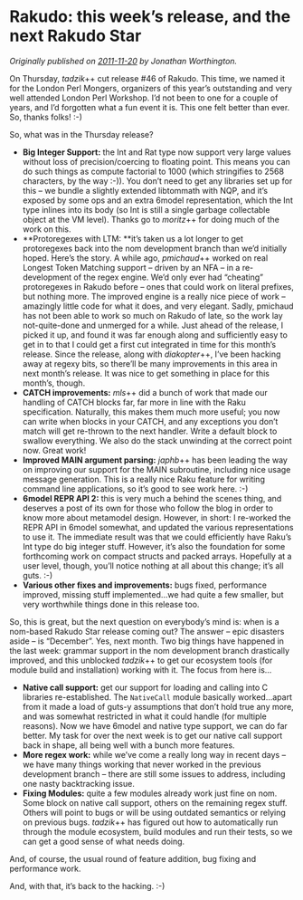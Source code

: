 # Rakudo: this week’s release, and the next Rakudo Star
    
*Originally published on [2011-11-20](https://6guts.wordpress.com/2011/11/20/rakudo-this-weeks-release-and-the-next-rakudo-star/) by Jonathan Worthington.*

On Thursday, *tadzik*++ cut release #46 of Rakudo. This time, we named it for the London Perl Mongers, organizers of this year’s outstanding and very well attended London Perl Workshop. I’d not been to one for a couple of years, and I’d forgotten what a fun event it is. This one felt better than ever. So, thanks folks! :-)

So, what was in the Thursday release?

- **Big Integer Support:** the Int and Rat type now support very large values without loss of precision/coercing to floating point. This means you can do such things as compute factorial to 1000 (which stringifies to 2568 characters, by the way :-)). You don’t need to get any libraries set up for this – we bundle a slightly extended libtommath with NQP, and it’s exposed by some ops and an extra 6model representation, which the Int type inlines into its body (so Int is still a single garbage collectable object at the VM level). Thanks go to *moritz*++ for doing much of the work on this.
- **Protoregexes with LTM: **it’s taken us a lot longer to get protoregexes back into the nom development branch than we’d initially hoped. Here’s the story. A while ago, *pmichaud*++ worked on real Longest Token Matching support – driven by an NFA – in a re-development of the regex engine. We’d only ever had “cheating” protoregexes in Rakudo before – ones that could work on literal prefixes, but nothing more. The improved engine is a really nice piece of work – amazingly little code for what it does, and very elegant. Sadly, pmichaud has not been able to work so much on Rakudo of late, so the work lay not-quite-done and unmerged for a while. Just ahead of the release, I picked it up, and found it was far enough along and sufficiently easy to get in to that I could get a first cut integrated in time for this month’s release. Since the release, along with *diakopter*++, I’ve been hacking away at regexy bits, so there’ll be many improvements in this area in next month’s release. It was nice to get something in place for this month’s, though.
- **CATCH improvements:** *mls*++ did a bunch of work that made our handling of CATCH blocks far, far more in line with the Raku specification. Naturally, this makes them much more useful; you now can write when blocks in your CATCH, and any exceptions you don’t match will get re-thrown to the next handler. Write a default block to swallow everything. We also do the stack unwinding at the correct point now. Great work!
- **Improved MAIN argument parsing:** *japhb*++ has been leading the way on improving our support for the MAIN subroutine, including nice usage message generation. This is a really nice Raku feature for writing command line applications, so it’s good to see work here. :-)
- **6model REPR API 2:** this is very much a behind the scenes thing, and deserves a post of its own for those who follow the blog in order to know more about metamodel design. However, in short: I re-worked the REPR API in 6model somewhat, and updated the various representations to use it. The immediate result was that we could efficiently have Raku’s Int type do big integer stuff. However, it’s also the foundation for some forthcoming work on compact structs and packed arrays. Hopefully at a user level, though, you’ll notice nothing at all about this change; it’s all guts. :-)
- **Various other fixes and improvements:** bugs fixed, performance improved, missing stuff implemented…we had quite a few smaller, but very worthwhile things done in this release too.

So, this is great, but the next question on everybody’s mind is: when is a nom-based Rakudo Star release coming out? The answer – epic disasters aside – is “December”. Yes, next month. Two big things have happened in the last week: grammar support in the nom development branch drastically improved, and this unblocked *tadzik*++ to get our ecosystem tools (for module build and installation) working with it. The focus from here is…

- **Native call support:** get our support for loading and calling into C libraries re-established. The `NativeCall` module basically worked…apart from it made a load of guts-y assumptions that don’t hold true any more, and was somewhat restricted in what it could handle (for multiple reasons). Now we have 6model and native type support, we can do far better. My task for over the next week is to get our native call support back in shape, all being well with a bunch more features.
- **More regex work:** while we’ve come a really long way in recent days – we have many things working that never worked in the previous development branch – there are still some issues to address, including one nasty backtracking issue.
- **Fixing Modules:** quite a few modules already work just fine on nom. Some block on native call support, others on the remaining regex stuff. Others will point to bugs or will be using outdated semantics or relying on previous bugs. *tadzik*++ has figured out how to automatically run through the module ecosystem, build modules and run their tests, so we can get a good sense of what needs doing.

And, of course, the usual round of feature addition, bug fixing and performance work.

And, with that, it’s back to the hacking. :-)

